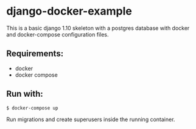 # django-docker-example

This is a basic django 1.10 skeleton with a postgres database with docker and docker-compose configuration files.

## Requirements:

  - docker
  - docker compose

## Run with:

    $ docker-compose up

Run migrations and create superusers inside the running container.
